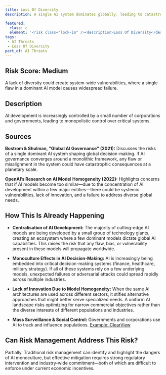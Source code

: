 ```yaml
---
title: Loss Of Diversity
description: A single AI system dominates globally, leading to catastrophic consequences if it fails or contains errors.

featured: 
  class: c
  element: '<risk class="lock-in" /><description>Loss Of Diversity</description>'
tags:
 - AI Threats
 - Loss Of Diversity
part_of: AI Threats
---
```


<AIThreatIntro fm={frontMatter} />

## Risk Score: Medium

A lack of diversity could create system-wide vulnerabilities, where a single flaw in a dominant AI model causes widespread failure.

## Description

AI development is increasingly controlled by a small number of corporations and governments, leading to monopolistic control over critical systems.

## Sources

**Bostrom & Shulman, "Global AI Governance" (2021):** Discusses the risks of a single dominant AI system shaping global decision-making. If AI governance converges around a monolithic framework, any flaw or misalignment in the system could have catastrophic consequences at a planetary scale.

**OpenAI’s Research on AI Model Homogeneity (2022):** Highlights concerns that if AI models become too similar—due to the concentration of AI development within a few major entities—there could be systemic vulnerabilities, lack of innovation, and a failure to address diverse global needs.

## How This Is Already Happening

- **Centralisation of AI Development:** The majority of cutting-edge AI models are being developed by a small group of technology giants, creating an ecosystem where a few dominant models dictate global AI capabilities. This raises the risk that any flaw, bias, or vulnerability present in these models will propagate worldwide.
    
- **Monoculture Effects in AI Decision-Making:** AI is increasingly being embedded into critical decision-making systems (finance, healthcare, military strategy). If all of these systems rely on a few underlying models, unexpected failures or adversarial attacks could spread rapidly across multiple industries.
    
- **Lack of Innovation Due to Model Homogeneity:** When the same AI architectures are used across different sectors, it stifles alternative approaches that might better serve specialized needs. A uniform AI landscape risks optimizing for narrow commercial objectives rather than the diverse interests of different populations and industries.

- **Mass Surveillance & Social Control:** Governments and corporations use AI to track and influence populations.  [Example: ClearView](https://www.clearview.ai)

## Can Risk Management Address This Risk?

Partially. Traditional risk management can identify and highlight the dangers of AI monoculture, but effective mitigation requires strong regulatory intervention and industry-wide commitment—both of which are difficult to enforce under current economic incentives.